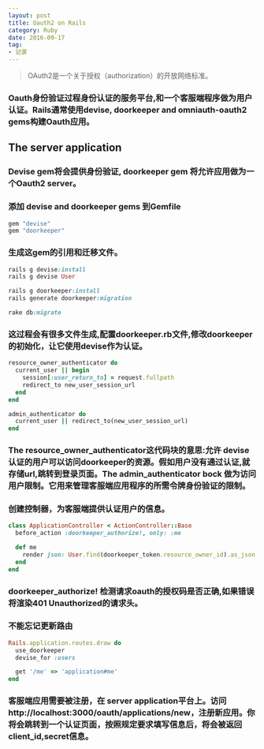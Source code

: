 ```yaml
---
layout: post
title: Oauth2 on Rails
category: Ruby
date: 2016-09-17
tag: 
- 记录
---
```


> OAuth2是一个关于授权（authorization）的开放网络标准。

<!-- more -->

### Oauth身份验证过程身份认证的服务平台,和一个客服端程序做为用户认证。Rails通常使用devise, doorkeeper and omniauth-oauth2 gems构建Oauth应用。

## The server application

### Devise gem将会提供身份验证, doorkeeper gem 将允许应用做为一个Oauth2 server。

### 添加 devise and doorkeeper gems 到Gemfile

```ruby
gem "devise"
gem "doorkeeper"
``` 

### 生成这gem的引用和迁移文件。

```ruby
rails g devise:install
rails g devise User

rails g doorkeeper:install
rails generate doorkeeper:migration

rake db:migrate
``` 

###  这过程会有很多文件生成,配置doorkeeper.rb文件,修改doorkeeper的初始化，让它使用devise作为认证。

```ruby
resource_owner_authenticator do
  current_user || begin
    session[:user_return_to] = request.fullpath
    redirect_to new_user_session_url
  end
end

admin_authenticator do
  current_user || redirect_to(new_user_session_url)
end
``` 

### The resource_owner_authenticator这代码块的意思:允许 devise 认证的用户可以访问doorkeeper的资源。假如用户没有通过认证,就存储url,跳转到登录页面。The admin_authenticator bock 做为访问用户限制。它用来管理客服端应用程序的所需令牌身份验证的限制。

### 创建控制器，为客服端提供认证用户的信息。


```ruby
class ApplicationController < ActionController::Base
  before_action :doorkeeper_authorize!, only: :me

  def me
    render json: User.find(doorkeeper_token.resource_owner_id).as_json
  end
end
``` 

### doorkeeper_authorize! 检测请求oauth的授权码是否正确,如果错误将渲染401 Unauthorized的请求头。

### 不能忘记更新路由

```ruby
Rails.application.routes.draw do
  use_doorkeeper
  devise_for :users

  get '/me' => 'application#me'
end
``` 

### 客服端应用需要被注册，在 server application平台上。访问http://localhost:3000/oauth/applications/new，注册新应用。你将会跳转到一个认证页面，按照规定要求填写信息后，将会被返回client_id,secret信息。



